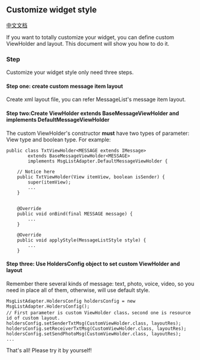 ## Customize widget style
[中文文档](./customLayout.md)

If you want to totally customize your widget, you can define custom ViewHolder and layout.
This document will show you how to do it.

### Step
Customize your widget style only need three steps.

#### Step one: create custom message item layout
Create xml layout file, you can refer MessageList's message item layout.


#### Step two:Create ViewHolder extends BaseMessageViewHolder and implements DefaultMessageViewHolder
The custom ViewHolder's constructor **must** have two types of parameter: View type and boolean type. For example:


```
public class TxtViewHolder<MESSAGE extends IMessage>
        extends BaseMessageViewHolder<MESSAGE>
        implements MsgListAdapter.DefaultMessageViewHolder {

    // Notice here
    public TxtViewHolder(View itemView, boolean isSender) {
        super(itemView);
        ...
    }


    @Override
    public void onBind(final MESSAGE message) {
        ...
    }

    @Override
    public void applyStyle(MessageListStyle style) {
        ...
    }
```

#### Step three: Use HoldersConfig object to set custom ViewHolder and layout
Remember there several kinds of message: text, photo, voice, video, so you need in place all of them,
otherwise, will use default style.

```
MsgListAdapter.HoldersConfig holdersConfig = new MsgListAdapter.HoldersConfig();
// First parameter is custom ViewHolder class，second one is resource id of custom layout.
holdersConfig.setSenderTxtMsg(CustomViewHolder.class, layoutRes);
holdersConfig.setReceiverTxtMsg(CustomViewHolder.class, layoutRes);
holdersConfig.setSendPhotoMsg(CustomViewHolder.class, layoutRes);
...
```

That's all! Please try it by yourself!
